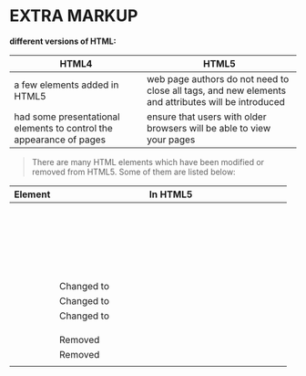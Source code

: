 # EXTRA MARKUP 

>

**different versions of HTML:**

|HTML4|HTML5|
|---|---|
|a few elements added in HTML5 |web page authors do not need to close all tags, and new elements and attributes will be introduced|
|had some presentational elements to control the appearance of pages|ensure that users with older browsers will be able to view your pages|


>There are many HTML elements which have been modified or removed from HTML5. Some of them are listed below:

|Element|	In HTML5|
|---|---|
|<applet>|Changed to <object>|
|<acronym>|Changed to <abbr>|
|<dir>|	Changed to <ul>|
|<frameset>|Removed|
|<frame>|Removed|
|<noframes>|Removed|
|<strike>|	No new tag. CSS is used for this|
|<big>|	No new tag. CSS is used for this|
|<basefont>|	No new tag. CSS is used for this|
|<font>|	No new tag. CSS is used for this|
|<center>|	No new tag. CSS is used for this|
|<tt>|	No new tag. CSS is used for this|


>DOCTYPES tell browsers which version of HTML you
are using.
>You can add comments to your code between the
 < !-- and --> markers.
 The id and class attributes allow you to identify
particular elements.
The id and class attributes allow you to identify
particular elements.
The id and class attributes allow you to identify
particular elements.
< meta> tag allows you to supply all kinds of
information about your web page.
Escape characters are used to include special
characters in your pages such as <, >, and ©.

>_
>_

# HTML5 Layout

>HTML5 is introducing a new set of elements that help define the structure of a page.



### Headers & Footers
<header> <footer> 

` <header> <h1>Yoko's Kitchen</h1> <nav> <ul>`
`<li><a href="" class="current">home</a></li>`
`<li><a href="">classes</a></li>`
`<li><a href="">catering</a></li>`
`<li><a href="">about</a></li>`
`<li><a href="">contact</a></li>`
`</ul>`
`</nav>`
`</header>`


> ----------------------------
### Navigation
<nav>

`<nav>`
`<ul>`
`<li><a href="" class="current">home</a></li>`
`<li><a href="">classes</a></li>`
`<li><a href="">catering</a></li>`
`<li><a href="">about</a></li>`
`<li><a href="">contact</a></li>`
`</ul>`
`</nav>`
> ----------------------------
### Articles
<article>

`<article>`
`<figure>`
`<img src="images/bok-choi.jpg" alt="Bok Choi" />`
`<figcaption>Bok Choi</figcaption>`
`</figure>`
`<hgroup>`
`<h2>Japanese Vegetarian</h2>`
`<h3>Five week course in London</h3>`
`</hgroup>`
`<p>A five week introduction to traditional`
`Japanese vegetarian meals, teaching you a`
`selection of rice and noodle dishes.</p>`
`</article>`
`<article>`
`<figure>`
`<img src="images/teriyaki.jpg"`
`alt="Teriyaki sauce" />`
`<figcaption>Teriyaki Sauce</figcaption>`
`</figure>`
`<hgroup>`
`<h2>Sauces Masterclass</h2>`
`<h3>One day workshop</h3>`
`</hgroup>`
`<p>An intensive one-day course looking at how to`
`create the most delicious sauces for use in a`
`range of Japanese cookery.</p>`
`</article>`

> ----------------------------
### Article
<aside>

`<aside>`
`<section class="popular-recipes">`
`<h2>Popular Recipes</h2>`
`<a href="">Yakitori (grilled chicken)</a>`
`<a href="">Tsukune (minced chicken patties)</a>`
`<a href="">Okonomiyaki (savory pancakes)</a>`
`<a href="">Mizutaki (chicken stew)</a`>
`</section>`
`<section class="contact-details">`
`<h2>Contact</h2>`
`<p>Yoko's Kitchen<br />`
`27 Redchurch Street<br />`
`Shoreditch<br />`
`London E2 7DP</p>`
`</section>`
`</aside>`

> ----------------------------
### Sections
<section>

`<section class="popular-recipes">`
`<h2>Popular Recipes</h2>`
`<a href="">Yakitori (grilled chicken)</a>`
`<a href="">Tsukune (minced chicken patties)</a>`
`<a href="">Okonomiyaki (savory pancakes)</a>`
`<a href="">Mizutaki (chicken stew)</a>`
`</section>`
`<section class="contact-details">`
`<h2>Contact</h2>`
`<p>Yoko's Kitchen<br />`
`27 Redchurch Street<br />`
`Shoreditch<br />`
`London E2 7DP</p>`
`</section>`

> ----------------------------
### Heading Groups
<hgroup>


`<hgroup>`
`<h2>Japanese Vegetarian</h2>`
`<h3>Five week course in London</h3>`
`</hgroup>`


> ----------------------------
### Figures
<figure> <figcaption>

`<figure>`
`<img src="images/bok-choi.jpg" alt="Bok Choi" />`
`<figcaption>Bok Choi</figcaption>`
`</figure>`

> ----------------------------
### Sectioning El ements
<div>


`<div class="wrapper">`
`<header>`
`<h1>Yoko's Kitchen</h1>`
`<nav>`
`<!-- nav content here -->`
`</nav>`
`</header>`
`<section class="courses">`
`<!-- section content here -->`
`</section>`
`<aside>`
`<!-- aside content here -->`
`</aside>`
`<footer>`
`<!-- footer content here -->`
`</footer>`
`</div><!-- .wrapper -->`

> ----------------------------
* The new HTML5 elements indicate the purpose of
different parts of a web page and help to describe
its structure.
* The new elements provide clearer code (compared
with using multiple <div> elements).
* Older browsers that do not understand HTML5
elements need to be told which elements are
block-level elements.
* To make HTML5 elements work in Internet Explorer 8
(and older versions of IE), extra JavaScript is needed,
which is available free from Google.
